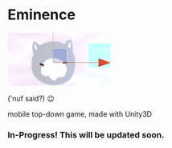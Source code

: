 # Eminence

![](GitHub/DobtyIconDance.gif)

('nuf said?) :wink:

mobile top-down game, made with Unity3D

### In-Progress! This will be updated soon.
